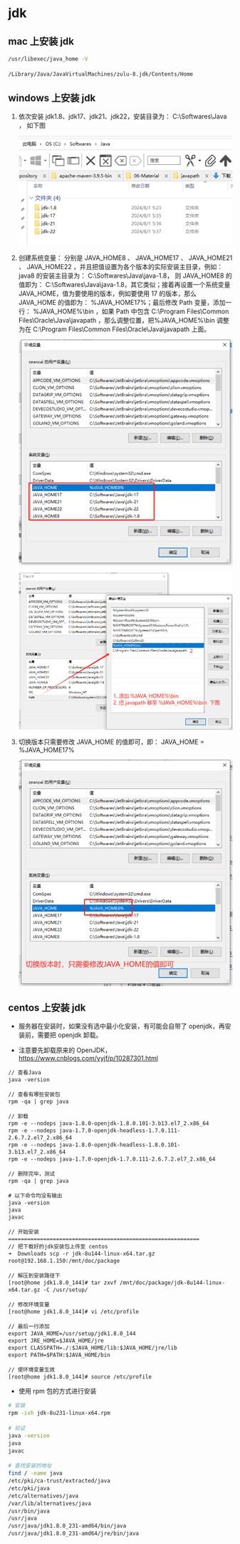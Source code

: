# jdk

## mac 上安装 jdk

```bash
/usr/libexec/java_home -V

/Library/Java/JavaVirtualMachines/zulu-8.jdk/Contents/Home
```

## windows 上安装 jdk

1. 依次安装 jdk1.8、jdk17、jdk21、jdk22，安装目录为： C:\Softwares\Java ， 如下图

   ![1722468477861](./jdk/image/1722468477861.png)

2. 创建系统变量： 分别是 JAVA_HOME8 、 JAVA_HOME17 、 JAVA_HOME21 、 JAVA_HOME22 ，并且把值设置为各个版本的实际安装主目录，例如： java8 的安装主目录为： C:\Softwares\Java\java-1.8， 则 JAVA_HOME8 的值即为： C:\Softwares\Java\java-1.8，其它类似；接着再设置一个系统变量 JAVA_HOME，值为要使用的版本，例如要使用 17 的版本，那么 JAVA_HOME 的值即为： %JAVA_HOME17%；最后修改 Path 变量，添加一行： %JAVA_HOME%\bin ，如果 Path 中包含 C:\Program Files\Common Files\Oracle\Java\javapath ，那么调整位置，把%JAVA_HOME%\bin 调整为在 C:\Program Files\Common Files\Oracle\Java\javapath 上面。

   ![1722468538813](./jdk/image/1722468538813.png)

   ![1722468740848](./jdk/image/1722468740848.png)

3. 切换版本只需要修改 JAVA_HOME 的值即可，即： JAVA_HOME = %JAVA_HOME17%

   ![1722468825833](./jdk/image/1722468825833.png)

## centos 上安装 jdk

- 服务器在安装时，如果没有选中最小化安装，有可能会自带了 openjdk，再安装前，需要把 openjdk 卸载。

- 注意要先卸载原来的 OpenJDK， https://www.cnblogs.com/yyjf/p/10287301.html

```shell
// 查看Java
java -version

// 查看有哪些安装包
rpm -qa | grep java

// 卸载
rpm -e --nodeps java-1.8.0-openjdk-1.8.0.101-3.b13.el7_2.x86_64
rpm -e --nodeps java-1.7.0-openjdk-headless-1.7.0.111-2.6.7.2.el7_2.x86_64
rpm -e --nodeps java-1.8.0-openjdk-headless-1.8.0.101-3.b13.el7_2.x86_64
rpm -e --nodeps java-1.7.0-openjdk-1.7.0.111-2.6.7.2.el7_2.x86_64

// 删除完毕，测试
rpm -qa | grep java

# 以下命令均没有输出
java -version
java
javac

// 开始安装 ============================================================
// 把下载好的jdk安装包上传至 centos
➜  Downloads scp -r jdk-8u144-linux-x64.tar.gz root@192.168.1.150:/mnt/doc/package

// 解压到安装路径下
[root@home jdk1.8.0_144]# tar zxvf /mnt/doc/package/jdk-8u144-linux-x64.tar.gz -C /usr/setup/

// 修改环境变量
[root@home jdk1.8.0_144]# vi /etc/profile

// 最后一行添加
export JAVA_HOME=/usr/setup/jdk1.8.0_144
export JRE_HOME=$JAVA_HOME/jre
export CLASSPATH=./:$JAVA_HOME/lib:$JAVA_HOME/jre/lib
export PATH=$PATH:$JAVA_HOME/bin

// 使环境变量生效
[root@home jdk1.8.0_144]# source /etc/profile
```

- 使用 rpm 包的方式进行安装

```sh
# 安装
rpm -ivh jdk-8u231-linux-x64.rpm

# 验证
java -version
java
javac

# 查找安装的地址
find / -name java
/etc/pki/ca-trust/extracted/java
/etc/pki/java
/etc/alternatives/java
/var/lib/alternatives/java
/usr/bin/java
/usr/java
/usr/java/jdk1.8.0_231-amd64/bin/java
/usr/java/jdk1.8.0_231-amd64/jre/bin/java
```
